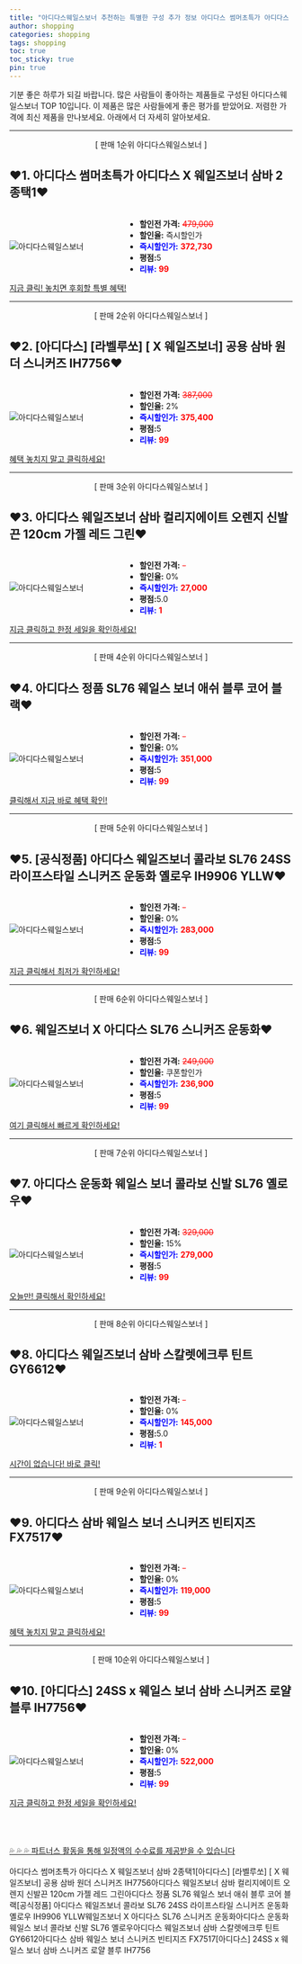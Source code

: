 ```yaml
---
title: "아디다스웨일스보너 추천하는 특별한 구성 추가 정보 아디다스 썸머초특가 아디다스 X 웨일즈보너"
author: shopping
categories: shopping
tags: shopping
toc: true
toc_sticky: true
pin: true
---
```

기분 좋은 하루가 되길 바랍니다. 많은 사람들이 좋아하는 제품들로 구성된 아디다스웨일스보너 TOP 10입니다. 이 제품은 많은 사람들에게 좋은 평가를 받았어요. 저렴한 가격에 최신 제품을 만나보세요. 아래에서 더 자세히 알아보세요.

---
<p class="toplist" style="margin: 0 auto; display: block; width: fit-content;">[ 판매 1순위 아디다스웨일스보너 ]</p>

<h2><strong>❤️1. 아디다스 썸머초특가 아디다스 X 웨일즈보너 삼바 2종택1❤️</strong></h2>

<div style="display: flex; align-items: center;">
    <div style="flex: 0.4;">
        <img src="https://thumbnail10.coupangcdn.com/thumbnails/remote/230x230ex/image/vendor_inventory/a9d2/3d8b6c8095560de7a557a8c055477ff0660d2949dd7f476312ef65a5e6e9.jpg" alt="아디다스웨일스보너" style="max-width: 100%;">
    </div>
    <div style="flex: 0.6; margin-left: 10px;">
        <ul>
            <li><strong>할인전 가격:</strong> <del style="color: red;">479,000</del></li>
            <li><strong>할인율:</strong> 즉시할인가</li>
            <li><span style='color:blue'><strong>즉시할인가:</strong></span> <span style='color:red'><strong>372,730</strong></span></li>
            <li><strong>평점:</strong>5</li>
            <li><span style='color:blue'><strong>리뷰:</strong></span> <span style='color:red'><strong>99</strong></span></li>
        </ul>
    </div>
</div>
<div class="center">
    <a href="https://selin100587001.github.io?lptag=AF9450613&subid=githubio&pageKey=8219899490&traceid=V0-153&itemId=23623460763&vendorItemId=90649025234" class="myButton">
        지금 클릭! 놓치면 후회할 특별 혜택!
    </a>
</div>


---
<p class="toplist" style="margin: 0 auto; display: block; width: fit-content;">[ 판매 2순위 아디다스웨일스보너 ]</p>

<h2><strong>❤️2. [아디다스] [라벨루쏘] [ X 웨일즈보너] 공용 삼바 원더 스니커즈 IH7756❤️</strong></h2>

<div style="display: flex; align-items: center;">
    <div style="flex: 0.4;">
        <img src="https://thumbnail8.coupangcdn.com/thumbnails/remote/230x230ex/image/vendor_inventory/222d/f23772ffe25891c26461f627009f0bbd1df7b5028dd02056521da04dda37.jpg" alt="아디다스웨일스보너" style="max-width: 100%;">
    </div>
    <div style="flex: 0.6; margin-left: 10px;">
        <ul>
            <li><strong>할인전 가격:</strong> <del style="color: red;">387,000</del></li>
            <li><strong>할인율:</strong> 2%</li>
            <li><span style='color:blue'><strong>즉시할인가:</strong></span> <span style='color:red'><strong>375,400</strong></span></li>
            <li><strong>평점:</strong>5</li>
            <li><span style='color:blue'><strong>리뷰:</strong></span> <span style='color:red'><strong>99</strong></span></li>
        </ul>
    </div>
</div>
<div class="center">
    <a href="https://selin100587001.github.io?lptag=AF9450613&subid=githubio&pageKey=8201934159&traceid=V0-153&itemId=23514930250&vendorItemId=90587693481" class="myButton">
        혜택 놓치지 말고 클릭하세요!
    </a>
</div>


---
<p class="toplist" style="margin: 0 auto; display: block; width: fit-content;">[ 판매 3순위 아디다스웨일스보너 ]</p>

<h2><strong>❤️3. 아디다스 웨일즈보너 삼바 컬리지에이트 오렌지 신발끈 120cm 가젤 레드 그린❤️</strong></h2>

<div style="display: flex; align-items: center;">
    <div style="flex: 0.4;">
        <img src="https://thumbnail8.coupangcdn.com/thumbnails/remote/230x230ex/image/vendor_inventory/4176/9d10fcb272964f209af0ac73c6967e23926c9d42fbb87d1d48f933c12d09.jpeg" alt="아디다스웨일스보너" style="max-width: 100%;">
    </div>
    <div style="flex: 0.6; margin-left: 10px;">
        <ul>
            <li><strong>할인전 가격:</strong> <del style="color: red;">-</del></li>
            <li><strong>할인율:</strong> 0%</li>
            <li><span style='color:blue'><strong>즉시할인가:</strong></span> <span style='color:red'><strong>27,000</strong></span></li>
            <li><strong>평점:</strong>5.0</li>
            <li><span style='color:blue'><strong>리뷰:</strong></span> <span style='color:red'><strong>1</strong></span></li>
        </ul>
    </div>
</div>
<div class="center">
    <a href="https://selin100587001.github.io?lptag=AF9450613&subid=githubio&pageKey=7985616202&traceid=V0-153&itemId=22175880395&vendorItemId=89222227018" class="myButton">
        지금 클릭하고 한정 세일을 확인하세요!
    </a>
</div>


---
<p class="toplist" style="margin: 0 auto; display: block; width: fit-content;">[ 판매 4순위 아디다스웨일스보너 ]</p>

<h2><strong>❤️4. 아디다스 정품 SL76 웨일스 보너 애쉬 블루 코어 블랙❤️</strong></h2>

<div style="display: flex; align-items: center;">
    <div style="flex: 0.4;">
        <img src="https://thumbnail8.coupangcdn.com/thumbnails/remote/230x230ex/image/vendor_inventory/bd40/d6091360486fddedcc2f4825111faa59f52ba5652d34866745a7c5a18408.jpg" alt="아디다스웨일스보너" style="max-width: 100%;">
    </div>
    <div style="flex: 0.6; margin-left: 10px;">
        <ul>
            <li><strong>할인전 가격:</strong> <del style="color: red;">-</del></li>
            <li><strong>할인율:</strong> 0%</li>
            <li><span style='color:blue'><strong>즉시할인가:</strong></span> <span style='color:red'><strong>351,000</strong></span></li>
            <li><strong>평점:</strong>5</li>
            <li><span style='color:blue'><strong>리뷰:</strong></span> <span style='color:red'><strong>99</strong></span></li>
        </ul>
    </div>
</div>
<div class="center">
    <a href="https://selin100587001.github.io?lptag=AF9450613&subid=githubio&pageKey=8136947643&traceid=V0-153&itemId=23115308311&vendorItemId=90148516721" class="myButton">
        클릭해서 지금 바로 혜택 확인!
    </a>
</div>


---
<p class="toplist" style="margin: 0 auto; display: block; width: fit-content;">[ 판매 5순위 아디다스웨일스보너 ]</p>

<h2><strong>❤️5. [공식정품] 아디다스 웨일즈보너 콜라보 SL76 24SS 라이프스타일 스니커즈 운동화 옐로우 IH9906 YLLW❤️</strong></h2>

<div style="display: flex; align-items: center;">
    <div style="flex: 0.4;">
        <img src="https://thumbnail9.coupangcdn.com/thumbnails/remote/230x230ex/image/vendor_inventory/a472/9242f84d482994b44249b21931c71323af94658e40358a503095a911a0aa.jpg" alt="아디다스웨일스보너" style="max-width: 100%;">
    </div>
    <div style="flex: 0.6; margin-left: 10px;">
        <ul>
            <li><strong>할인전 가격:</strong> <del style="color: red;">-</del></li>
            <li><strong>할인율:</strong> 0%</li>
            <li><span style='color:blue'><strong>즉시할인가:</strong></span> <span style='color:red'><strong>283,000</strong></span></li>
            <li><strong>평점:</strong>5</li>
            <li><span style='color:blue'><strong>리뷰:</strong></span> <span style='color:red'><strong>99</strong></span></li>
        </ul>
    </div>
</div>
<div class="center">
    <a href="https://selin100587001.github.io?lptag=AF9450613&subid=githubio&pageKey=8206120147&traceid=V0-153&itemId=23538096850&vendorItemId=90564329447" class="myButton">
        지금 클릭해서 최저가 확인하세요!
    </a>
</div>


---
<p class="toplist" style="margin: 0 auto; display: block; width: fit-content;">[ 판매 6순위 아디다스웨일스보너 ]</p>

<h2><strong>❤️6. 웨일즈보너 X 아디다스 SL76 스니커즈 운동화❤️</strong></h2>

<div style="display: flex; align-items: center;">
    <div style="flex: 0.4;">
        <img src="https://thumbnail8.coupangcdn.com/thumbnails/remote/230x230ex/image/vendor_inventory/d924/acda6a711133e054ad251d11617c2ca56c3b5a1d87791d1d65f2e4d61885.jpg" alt="아디다스웨일스보너" style="max-width: 100%;">
    </div>
    <div style="flex: 0.6; margin-left: 10px;">
        <ul>
            <li><strong>할인전 가격:</strong> <del style="color: red;">249,000</del></li>
            <li><strong>할인율:</strong> 쿠폰할인가</li>
            <li><span style='color:blue'><strong>즉시할인가:</strong></span> <span style='color:red'><strong>236,900</strong></span></li>
            <li><strong>평점:</strong>5</li>
            <li><span style='color:blue'><strong>리뷰:</strong></span> <span style='color:red'><strong>99</strong></span></li>
        </ul>
    </div>
</div>
<div class="center">
    <a href="https://selin100587001.github.io?lptag=AF9450613&subid=githubio&pageKey=8221241403&traceid=V0-153&itemId=23629303690&vendorItemId=90654792011" class="myButton">
        여기 클릭해서 빠르게 확인하세요!
    </a>
</div>


---
<p class="toplist" style="margin: 0 auto; display: block; width: fit-content;">[ 판매 7순위 아디다스웨일스보너 ]</p>

<h2><strong>❤️7. 아디다스 운동화 웨일스 보너 콜라보 신발 SL76 옐로우❤️</strong></h2>

<div style="display: flex; align-items: center;">
    <div style="flex: 0.4;">
        <img src="https://thumbnail8.coupangcdn.com/thumbnails/remote/230x230ex/image/vendor_inventory/6e5a/051da30c62ad8bdf45f6c2455350d644071aaa0ffc5e30548a2e2c41f582.png" alt="아디다스웨일스보너" style="max-width: 100%;">
    </div>
    <div style="flex: 0.6; margin-left: 10px;">
        <ul>
            <li><strong>할인전 가격:</strong> <del style="color: red;">329,000</del></li>
            <li><strong>할인율:</strong> 15%</li>
            <li><span style='color:blue'><strong>즉시할인가:</strong></span> <span style='color:red'><strong>279,000</strong></span></li>
            <li><strong>평점:</strong>5</li>
            <li><span style='color:blue'><strong>리뷰:</strong></span> <span style='color:red'><strong>99</strong></span></li>
        </ul>
    </div>
</div>
<div class="center">
    <a href="https://selin100587001.github.io?lptag=AF9450613&subid=githubio&pageKey=8230625779&traceid=V0-153&itemId=23687550748&vendorItemId=90712714214" class="myButton">
        오늘만! 클릭해서 확인하세요!
    </a>
</div>


---
<p class="toplist" style="margin: 0 auto; display: block; width: fit-content;">[ 판매 8순위 아디다스웨일스보너 ]</p>

<h2><strong>❤️8. 아디다스 웨일즈보너 삼바 스칼렛에크루 틴트 GY6612❤️</strong></h2>

<div style="display: flex; align-items: center;">
    <div style="flex: 0.4;">
        <img src="https://thumbnail9.coupangcdn.com/thumbnails/remote/230x230ex/image/vendor_inventory/4a10/d22c0c692bc1ebe433cf011c3922b2582b1d5341ffd09d9f7ed150f504cd.jpg" alt="아디다스웨일스보너" style="max-width: 100%;">
    </div>
    <div style="flex: 0.6; margin-left: 10px;">
        <ul>
            <li><strong>할인전 가격:</strong> <del style="color: red;">-</del></li>
            <li><strong>할인율:</strong> 0%</li>
            <li><span style='color:blue'><strong>즉시할인가:</strong></span> <span style='color:red'><strong>145,000</strong></span></li>
            <li><strong>평점:</strong>5.0</li>
            <li><span style='color:blue'><strong>리뷰:</strong></span> <span style='color:red'><strong>1</strong></span></li>
        </ul>
    </div>
</div>
<div class="center">
    <a href="https://selin100587001.github.io?lptag=AF9450613&subid=githubio&pageKey=8142386868&traceid=V0-153&itemId=23140052809&vendorItemId=90620748296" class="myButton">
        시간이 없습니다! 바로 클릭!
    </a>
</div>


---
<p class="toplist" style="margin: 0 auto; display: block; width: fit-content;">[ 판매 9순위 아디다스웨일스보너 ]</p>

<h2><strong>❤️9. 아디다스 삼바 웨일스 보너 스니커즈 빈티지즈 FX7517❤️</strong></h2>

<div style="display: flex; align-items: center;">
    <div style="flex: 0.4;">
        <img src="https://thumbnail7.coupangcdn.com/thumbnails/remote/230x230ex/image/vendor_inventory/6c09/3ac330aad2757c6a550e8c42f2bec8d71a780100d1b69567689b4f5badfb.jpg" alt="아디다스웨일스보너" style="max-width: 100%;">
    </div>
    <div style="flex: 0.6; margin-left: 10px;">
        <ul>
            <li><strong>할인전 가격:</strong> <del style="color: red;">-</del></li>
            <li><strong>할인율:</strong> 0%</li>
            <li><span style='color:blue'><strong>즉시할인가:</strong></span> <span style='color:red'><strong>119,000</strong></span></li>
            <li><strong>평점:</strong>5</li>
            <li><span style='color:blue'><strong>리뷰:</strong></span> <span style='color:red'><strong>99</strong></span></li>
        </ul>
    </div>
</div>
<div class="center">
    <a href="https://selin100587001.github.io?lptag=AF9450613&subid=githubio&pageKey=8153308499&traceid=V0-153&itemId=23211566824&vendorItemId=90244079984" class="myButton">
        혜택 놓치지 말고 클릭하세요!
    </a>
</div>


---
<p class="toplist" style="margin: 0 auto; display: block; width: fit-content;">[ 판매 10순위 아디다스웨일스보너 ]</p>

<h2><strong>❤️10. [아디다스] 24SS x 웨일스 보너 삼바 스니커즈 로얄 블루 IH7756❤️</strong></h2>

<div style="display: flex; align-items: center;">
    <div style="flex: 0.4;">
        <img src="https://thumbnail8.coupangcdn.com/thumbnails/remote/230x230ex/image/vendor_inventory/33c6/c1007e8e278ff7f3a1c8369dada6068d5418aa51eec2de687d500a5f936d.jpg" alt="아디다스웨일스보너" style="max-width: 100%;">
    </div>
    <div style="flex: 0.6; margin-left: 10px;">
        <ul>
            <li><strong>할인전 가격:</strong> <del style="color: red;">-</del></li>
            <li><strong>할인율:</strong> 0%</li>
            <li><span style='color:blue'><strong>즉시할인가:</strong></span> <span style='color:red'><strong>522,000</strong></span></li>
            <li><strong>평점:</strong>5</li>
            <li><span style='color:blue'><strong>리뷰:</strong></span> <span style='color:red'><strong>99</strong></span></li>
        </ul>
    </div>
</div>
<div class="center">
    <a href="https://selin100587001.github.io?lptag=AF9450613&subid=githubio&pageKey=8204683387&traceid=V0-153&itemId=23530736455&vendorItemId=90648126107" class="myButton">
        지금 클릭하고 한정 세일을 확인하세요!
    </a>
</div>

<br><br><br>[💦 💦 💦 파트너스 활동을 통해 일정액의 수수료를 제공받을 수 있습니다](https://link.coupang.com/a/bcpT2c)<br><br>아디다스 썸머초특가 아디다스 X 웨일즈보너 삼바 2종택1[아디다스] [라벨루쏘] [ X 웨일즈보너] 공용 삼바 원더 스니커즈 IH7756아디다스 웨일즈보너 삼바 컬리지에이트 오렌지 신발끈 120cm 가젤 레드 그린아디다스 정품 SL76 웨일스 보너 애쉬 블루 코어 블랙[공식정품] 아디다스 웨일즈보너 콜라보 SL76 24SS 라이프스타일 스니커즈 운동화 옐로우 IH9906 YLLW웨일즈보너 X 아디다스 SL76 스니커즈 운동화아디다스 운동화 웨일스 보너 콜라보 신발 SL76 옐로우아디다스 웨일즈보너 삼바 스칼렛에크루 틴트 GY6612아디다스 삼바 웨일스 보너 스니커즈 빈티지즈 FX7517[아디다스] 24SS x 웨일스 보너 삼바 스니커즈 로얄 블루 IH7756